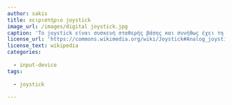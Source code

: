 ```yaml
---
author: sakis
title: xειριστήριο joystick
image_url: /images/digital joystick.jpg
caption: 'To joystick είναι συσκευή σταθερής βάσης και συνήθως έχει τη μορφή ενός μοχλού-χειριστήριου. Η κίνηση του δρομέα στην οθόνη ελέγχεται με τη μετακίνηση ή εξάσκηση πίεσης πάνω στο χειριστήριο αυτό.'
license_url: 'https://commons.wikimedia.org/wiki/Joystick#Analog_joystick'
license_text: wikipedia
categories:
 
  - input-device
tags:
 
  - joystick
 
---
```

